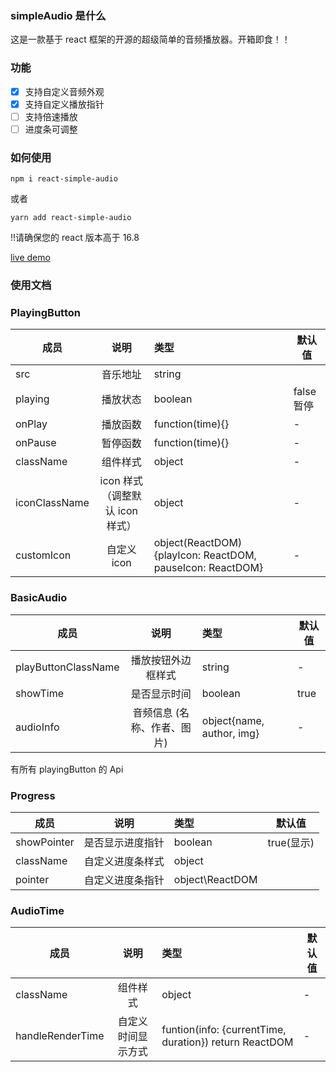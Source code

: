### simpleAudio 是什么

这是一款基于 react 框架的开源的超级简单的音频播放器。开箱即食！！

### 功能

- [x] 支持自定义音频外观
- [x] 支持自定义播放指针
- [ ] 支持倍速播放
- [ ] 进度条可调整

### 如何使用

```
npm i react-simple-audio
```

或者

```
yarn add react-simple-audio
```

!!请确保您的 react 版本高于 16.8

[live demo](https://codesandbox.io/s/react-simple-audio-demo-ozjy1)

### 使用文档

### PlayingButton

| 成员          |              说明               | 类型                                                      | 默认值     |
| ------------- | :-----------------------------: | :-------------------------------------------------------- | ---------- |
| src           |            音乐地址             | string                                                    |            |
| playing       |            播放状态             | boolean                                                   | false 暂停 |
| onPlay        |            播放函数             | function(time){}                                          | -          |
| onPause       |            暂停函数             | function(time){}                                          | -          |
| className     |            组件样式             | object                                                    | -          |
| iconClassName | icon 样式（调整默认 icon 样式） | object                                                    | -          |
| customIcon    |           自定义 icon           | object(ReactDOM){playIcon: ReactDOM, pauseIcon: ReactDOM} | -          |

### BasicAudio

| 成员                |            说明             | 类型                      | 默认值 |
| ------------------- | :-------------------------: | :------------------------ | ------ |
| playButtonClassName |     播放按钮外边框样式      | string                    | -      |
| showTime            |        是否显示时间         | boolean                   | true   |
| audioInfo           | 音频信息 (名称、作者、图片) | object{name, author, img} | -      |

有所有 playingButton 的 Api

### Progress

| 成员        |       说明       | 类型            | 默认值     |
| ----------- | :--------------: | :-------------- | ---------- |
| showPointer | 是否显示进度指针 | boolean         | true(显示) |
| className   | 自定义进度条样式 | object          |            |
| pointer     | 自定义进度条指针 | object\ReactDOM |            |

### AudioTime

| 成员             |        说明        | 类型                                                   | 默认值 |
| ---------------- | :----------------: | :----------------------------------------------------- | ------ |
| className        |      组件样式      | object                                                 | -      |
| handleRenderTime | 自定义时间显示方式 | funtion(info: {currentTime, duration}) return ReactDOM | -      |
